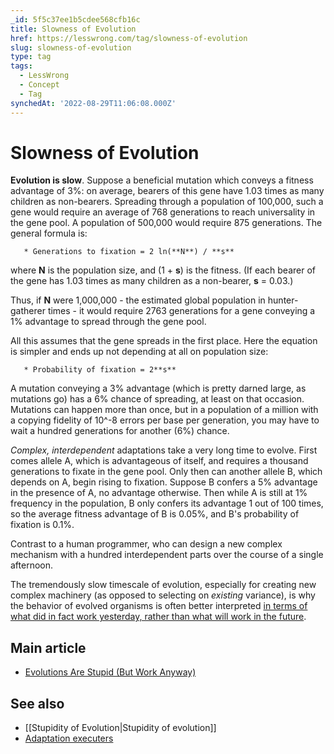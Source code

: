 ```yaml
---
_id: 5f5c37ee1b5cdee568cfb16c
title: Slowness of Evolution
href: https://lesswrong.com/tag/slowness-of-evolution
slug: slowness-of-evolution
type: tag
tags:
  - LessWrong
  - Concept
  - Tag
synchedAt: '2022-08-29T11:06:08.000Z'
---
```

# Slowness of Evolution

**Evolution is slow**.  Suppose a beneficial mutation which conveys a fitness advantage of 3%: on average, bearers of this gene have 1.03 times as many children as non-bearers. Spreading through a population of 100,000, such a gene would require an average of 768 generations to reach universality in the gene pool. A population of 500,000 would require 875 generations. The general formula is:

`   * Generations to fixation = 2 ln(**N**) / **s**`

where **N** is the population size, and (1 + **s**) is the fitness. (If each bearer of the gene has 1.03 times as many children as a non-bearer, **s** = 0.03.)

Thus, if **N** were 1,000,000 - the estimated global population in hunter-gatherer times - it would require 2763 generations for a gene conveying a 1% advantage to spread through the gene pool.

All this assumes that the gene spreads in the first place. Here the equation is simpler and ends up not depending at all on population size:

`   * Probability of fixation = 2**s**`

A mutation conveying a 3% advantage (which is pretty darned large, as mutations go) has a 6% chance of spreading, at least on that occasion. Mutations can happen more than once, but in a population of a million with a copying fidelity of 10^-8 errors per base per generation, you may have to wait a hundred generations for another (6%) chance.

*Complex, interdependent* adaptations take a very long time to evolve. First comes allele A, which is advantageous of itself, and requires a thousand generations to fixate in the gene pool. Only then can another allele B, which depends on A, begin rising to fixation. Suppose B confers a 5% advantage in the presence of A, no advantage otherwise. Then while A is still at 1% frequency in the population, B only confers its advantage 1 out of 100 times, so the average fitness advantage of B is 0.05%, and B's probability of fixation is 0.1%.

Contrast to a human programmer, who can design a new complex mechanism with a hundred interdependent parts over the course of a single afternoon.

The tremendously slow timescale of evolution, especially for creating new complex machinery (as opposed to selecting on *existing* variance), is why the behavior of evolved organisms is often better interpreted [in terms of what did in fact work yesterday, rather than what will work in the future](https://wiki.lesswrong.com/wiki/adaptation_executers).

## Main article

- [Evolutions Are Stupid (But Work Anyway)](http://lesswrong.com/lw/kt/evolutions_are_stupid_but_work_anyway/)

## See also

- [[Stupidity of Evolution|Stupidity of evolution]]
- [Adaptation executers](https://wiki.lesswrong.com/wiki/Adaptation_executers)